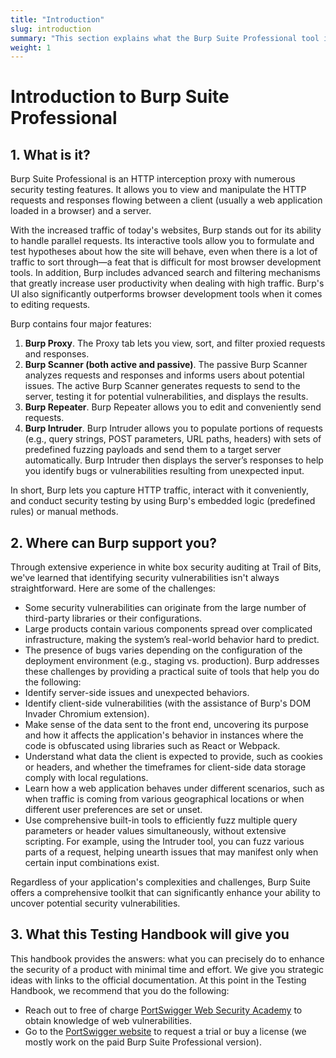 ```yaml
---
title: "Introduction"
slug: introduction
summary: "This section explains what the Burp Suite Professional tool is and its major benefits."
weight: 1
---
```


# Introduction to Burp Suite Professional

## 1. What is it?

Burp Suite Professional is an HTTP interception proxy with numerous security testing features. It allows you to view and manipulate
the HTTP requests and responses flowing between a client (usually a web application loaded in a browser) and a server.

With the increased traffic of today's websites, Burp stands out for its ability to handle parallel requests.
Its interactive tools allow you to formulate and test hypotheses about how the site will behave, even when there is a lot of
traffic to sort through—a feat that is difficult for most browser development tools. In addition, Burp includes advanced search
and filtering mechanisms that greatly increase user productivity when dealing with high traffic.
Burp's UI also significantly outperforms browser development tools when it comes to editing requests.

Burp contains four major features:

1. **Burp Proxy**. The Proxy tab lets you view, sort, and filter proxied requests and responses.
2. **Burp Scanner (both active and passive)**. The passive Burp Scanner analyzes requests and responses and informs users
   about potential issues. The active Burp Scanner generates requests to send to the server, testing it for potential
   vulnerabilities, and displays the results.
3. **Burp Repeater**. Burp Repeater allows you to edit and conveniently send requests.
4. **Burp Intruder**. Burp Intruder allows you to populate portions of requests (e.g., query strings, POST parameters, URL paths,
   headers) with sets of predefined fuzzing payloads and send them to a target server automatically. Burp Intruder then displays
   the server’s responses to help you identify bugs or vulnerabilities resulting from unexpected input.

In short, Burp lets you capture HTTP traffic, interact with it conveniently, and conduct security testing by
using Burp's embedded logic (predefined rules) or manual methods.

## 2. Where can Burp support you?

Through extensive experience in white box security auditing at Trail of Bits, we've learned that identifying security
vulnerabilities isn't always straightforward. Here are some of the challenges:

* Some security vulnerabilities can originate from the large number of third-party libraries or their configurations.
* Large products contain various components spread over complicated infrastructure, making the system’s real-world behavior hard
  to predict.
* The presence of bugs varies depending on the configuration of the deployment environment (e.g., staging vs. production).
Burp addresses these challenges by providing a practical suite of tools that help you do the following:
* Identify server-side issues and unexpected behaviors.
* Identify client-side vulnerabilities (with the assistance of Burp's DOM Invader Chromium extension).
* Make sense of the data sent to the front end, uncovering its purpose and how it affects the application's behavior in instances
  where the code is obfuscated using libraries such as React or Webpack.
* Understand what data the client is expected to provide, such as cookies or headers, and whether the timeframes for client-side
  data storage comply with local regulations.
* Learn how a web application behaves under different scenarios, such as when traffic is coming from various geographical
  locations or when different user preferences are set or unset.
* Use comprehensive built-in tools to efficiently fuzz multiple query parameters or header values simultaneously, without
  extensive scripting. For example, using the Intruder tool, you can fuzz various parts of a request, helping unearth issues
  that may manifest only when certain input combinations exist.

Regardless of your application's complexities and challenges, Burp Suite offers a comprehensive toolkit that can
significantly enhance your ability to uncover potential security vulnerabilities.

## 3. What this Testing Handbook will give you

This handbook provides the answers: what you can precisely do to enhance the security of a product with minimal time and effort.
We give you strategic ideas with links to the official documentation.
At this point in the Testing Handbook, we recommend that you do the following:

* Reach out to <mandy>free of charge</mandy> [PortSwigger Web Security Academy](https://portswigger.net/web-security) to obtain
  knowledge of web vulnerabilities.
* Go to the [PortSwigger website](https://portswigger.net/burp/pro) to request a trial or buy a license
  (we mostly work on the paid Burp Suite Professional version).
